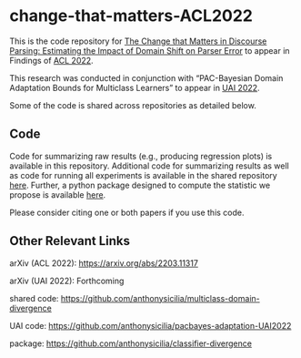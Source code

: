 # change-that-matters-ACL2022

This is the code repository for [The Change that Matters in Discourse Parsing: Estimating the Impact of Domain Shift on Parser Error](https://arxiv.org/abs/2203.11317) to appear in Findings of [ACL 2022](https://www.2022.aclweb.org). 

This research was conducted in conjunction with “PAC-Bayesian Domain Adaptation Bounds for Multiclass Learners” to appear in [UAI 2022](https://www.auai.org/uai2022/).

Some of the code is shared across repositories as detailed below.

## Code
Code for summarizing raw results (e.g., producing regression plots) is available in this repository. Additional code for summarizing results as well as code for running all experiments is available in the shared repository [here](https://github.com/anthonysicilia/multiclass-domain-divergence). Further, a python package designed to compute the statistic we propose is available [here](https://github.com/anthonysicilia/classifier-divergence).

Please consider citing one or both papers if you use this code.

## Other Relevant Links
arXiv (ACL 2022): https://arxiv.org/abs/2203.11317

arXiv (UAI 2022): Forthcoming

shared code: https://github.com/anthonysicilia/multiclass-domain-divergence

UAI code: https://github.com/anthonysicilia/pacbayes-adaptation-UAI2022

package: https://github.com/anthonysicilia/classifier-divergence
